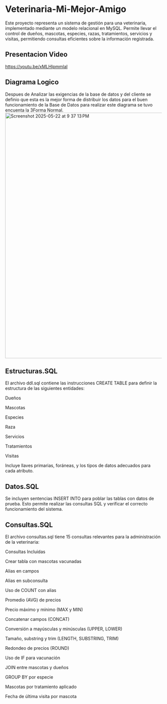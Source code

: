 # Veterinaria-Mi-Mejor-Amigo

Este proyecto representa un sistema de gestión para una veterinaria, implementado mediante un modelo relacional en MySQL. Permite llevar el control de dueños, mascotas, especies, razas, tratamientos, servicios y visitas, permitiendo consultas eficientes sobre la información registrada.

## Presentacion Video 
https://youtu.be/xMLHlpmmlaI

## Diagrama Logico 
Despues de Analizar las exigencias de la base de datos y del cliente se definio que esta es la mejor forma de distribuir los datos para el buen funcionamiento de la Base de Datos para realizar este diagrama se tuvo encuenta la 3Forma Normal.
<img width="789" alt="Screenshot 2025-05-22 at 9 37 13 PM" src="https://github.com/user-attachments/assets/2ef3132e-41b6-4e4e-baf0-80160f1e87fd" />


## Estructuras.SQL

El archivo ddl.sql contiene las instrucciones CREATE TABLE para definir la estructura de las siguientes entidades:

Dueños

Mascotas

Especies

Raza

Servicios

Tratamientos

Visitas

Incluye llaves primarias, foráneas, y los tipos de datos adecuados para cada atributo.

## Datos.SQL

Se incluyen sentencias INSERT INTO para poblar las tablas con datos de prueba. Esto permite realizar las consultas SQL y verificar el correcto funcionamiento del sistema.

## Consultas.SQL

El archivo consultas.sql tiene 15 consultas relevantes para la administración de la veterinaria:

Consultas Incluidas

Crear tabla con mascotas vacunadas

Alias en campos

Alias en subconsulta

Uso de COUNT con alias

Promedio (AVG) de precios

Precio máximo y mínimo (MAX y MIN)

Concatenar campos (CONCAT)

Conversión a mayúsculas y minúsculas (UPPER, LOWER)

Tamaño, substring y trim (LENGTH, SUBSTRING, TRIM)

Redondeo de precios (ROUND)

Uso de IF para vacunación

JOIN entre mascotas y dueños

GROUP BY por especie

Mascotas por tratamiento aplicado

Fecha de última visita por mascota


